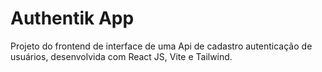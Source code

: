 # Authentik App

Projeto do frontend de interface de uma Api de cadastro autenticação de usuários, desenvolvida com React JS, Vite e Tailwind.
